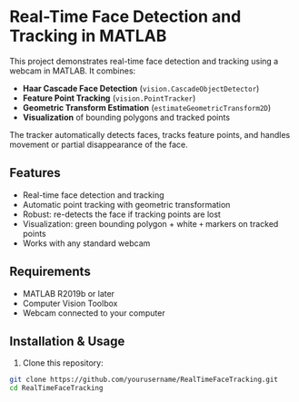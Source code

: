 # Real-Time Face Detection and Tracking in MATLAB

This project demonstrates real-time face detection and tracking using a webcam in MATLAB. It combines:

- **Haar Cascade Face Detection** (`vision.CascadeObjectDetector`)  
- **Feature Point Tracking** (`vision.PointTracker`)  
- **Geometric Transform Estimation** (`estimateGeometricTransform2D`)  
- **Visualization** of bounding polygons and tracked points  

The tracker automatically detects faces, tracks feature points, and handles movement or partial disappearance of the face.

## Features

- Real-time face detection and tracking  
- Automatic point tracking with geometric transformation  
- Robust: re-detects the face if tracking points are lost  
- Visualization: green bounding polygon + white `+` markers on tracked points  
- Works with any standard webcam  

## Requirements

- MATLAB R2019b or later  
- Computer Vision Toolbox  
- Webcam connected to your computer  

## Installation & Usage

1. Clone this repository:

```bash
git clone https://github.com/yourusername/RealTimeFaceTracking.git
cd RealTimeFaceTracking
